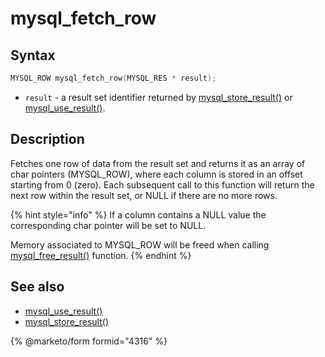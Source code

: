 # mysql\_fetch\_row

## Syntax

```c
MYSQL_ROW mysql_fetch_row(MYSQL_RES * result);
```

* `result` - a result set identifier returned by [mysql\_store\_result()](mysql_store_result.md) or [mysql\_use\_result()](mysql_use_result.md).

## Description

Fetches one row of data from the result set and returns it as an array of char pointers (MYSQL\_ROW), where each column is stored in an offset starting from 0 (zero). Each subsequent call to this function will return the next row within the result set, or NULL if there are no more rows.

{% hint style="info" %}
If a column contains a NULL value the corresponding char pointer will be set to NULL.

Memory associated to MYSQL\_ROW will be freed when calling [mysql\_free\_result()](mysql_free_result.md) function.
{% endhint %}

## See also

* [mysql\_use\_result()](mysql_use_result.md)
* [mysql\_store\_result()](mysql_store_result.md)


{% @marketo/form formid="4316" %}

